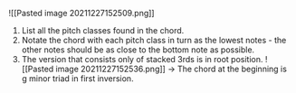 ![[Pasted image 20211227152509.png]]
1. List all the pitch classes found in the chord.
2. Notate the chord with each pitch class in turn as the lowest notes - the other notes should be as close to the bottom note as possible.
3. The version that consists only of stacked 3rds is in root position.
	![[Pasted image 20211227152536.png]]
	-> The chord at the beginning is g minor triad in first inversion.